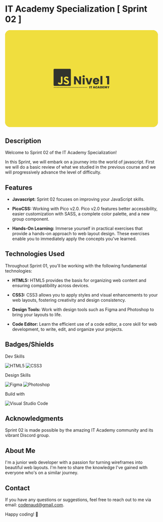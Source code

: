 # IT Academy Specialization [ Sprint 02 ]

[![IT Academy](assets/img/git-screenshots.png)](https://codenaud.github.io/sprint-02/)

## Description

Welcome to Sprint 02 of the IT Academy Specialization!

In this Sprint, we will embark on a journey into the world of javascript. First we will do a basic review of what we studied in the previous course and we will progressively advance the level of difficulty.

## Features

- **Javascript:** Sprint 02 focuses on improving your JavaScript skills.

- **PicoCSS:** Working with Pico v2.0. Pico v2.0 features better accessibility, easier customization with SASS, a complete color palette, and a new group component.

- **Hands-On Learning:** Immerse yourself in practical exercises that provide a hands-on approach to web layout design. These exercises enable you to immediately apply the concepts you've learned.

## Technologies Used

Throughout Sprint 01, you'll be working with the following fundamental technologies:

- **HTML5:** HTML5 provides the basis for organizing web content and ensuring compatibility across devices.

- **CSS3:** CSS3 allows you to apply styles and visual enhancements to your web layouts, fostering creativity and design consistency.

- **Design Tools:** Work with design tools such as Figma and Photoshop to bring your layouts to life.

- **Code Editor:** Learn the efficient use of a code editor, a core skill for web development, to write, edit, and organize your projects.

## Badges/Shields

Dev Skills

![HTML5](https://img.shields.io/badge/HTML5-E34F26?style=for-the-badge&logo=html5&logoColor=white)
![CSS3](https://img.shields.io/badge/CSS3-1572B6?style=for-the-badge&logo=css3&logoColor=white)

Design Skills

![Figma](https://img.shields.io/badge/Figma-F24E1E?style=for-the-badge&logo=figma&logoColor=white)
![Photoshop](https://img.shields.io/badge/Adobe%20Photoshop-31A8FF?style=for-the-badge&logo=Adobe%20Photoshop&logoColor=black)

Build with

![Visual Studio Code](https://img.shields.io/badge/Visual_Studio_Code-0078D4?style=for-the-badge&logo=visual%20studio%20code&logoColor=white)

## Acknowledgments

Sprint 02 is made possible by the amazing IT Academy community and its vibrant Discord group.

## About Me

I'm a junior web developer with a passion for turning wireframes into beautiful web layouts. I'm here to share the knowledge I've gained with everyone who's on a similar journey.

## Contact

If you have any questions or suggestions, feel free to reach out to me via email: [codenaud@gmail.com](mailto:codenaud@gmail.com).

Happy coding! 🚀

